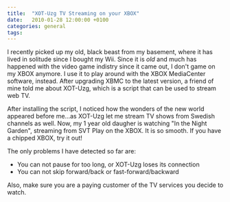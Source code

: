 ```yaml
---
title:	"XOT-Uzg TV Streaming on your XBOX"
date:	2010-01-28 12:00:00 +0100
categories: general
tags: 	
---
```



I recently picked up my old, black beast from my basement, where it has lived in
solitude since I bought my Wii. Since it is *old* and much has happened with the
video game indistry since it came out, I don't game on my XBOX anymore. I use it
to play around with the XBOX MediaCenter software, instead. After upgrading XBMC
to the latest version, a friend of mine told me about XOT-Uzg, which is a script
that can be used to stream web TV.

After installing the script, I noticed how the wonders of the new world appeared
before me...as XOT-Uzg let me stream TV shows from Swedish channels as well. Now,
my 1 year old daugher is watching "In the Night Garden", streaming from SVT Play
on the XBOX. It is so smooth. If you have a chipped XBOX, try it out!

The only problems I have detected so far are:

- You can not pause for too long, or XOT-Uzg loses its connection
- You can not skip forward/back or fast-forward/backward

Also, make sure you are a paying customer of the TV services you decide to watch.